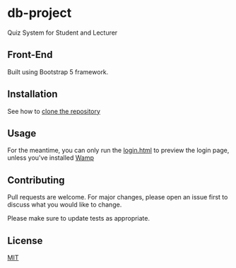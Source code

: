 # db-project
Quiz System for Student and Lecturer

## Front-End
Built using Bootstrap 5 framework.
## Installation

See how to [clone the repository](https://docs.github.com/en/github/creating-cloning-and-archiving-repositories/cloning-a-repository-from-github/cloning-a-repository)

## Usage

For the meantime, you can only run the [login.html](https://github.com/man-anr/db-project/blob/main/login.html) to preview the login page, unless you've installed [Wamp](https://www.wampserver.com/en/)

## Contributing
Pull requests are welcome. For major changes, please open an issue first to discuss what you would like to change.

Please make sure to update tests as appropriate.

## License
[MIT](https://choosealicense.com/licenses/mit/)



